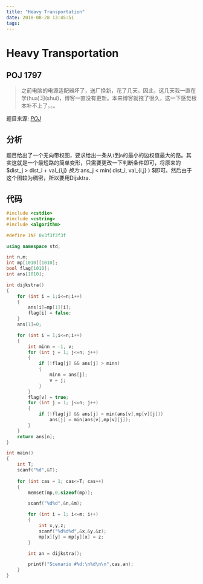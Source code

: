```yaml
---
title: "Heavy Transportation"
date: 2018-08-28 13:45:51
tags: 
---
```


# Heavy Transportation

## POJ 1797

> 之前电脑的电源适配器坏了，送厂换新，花了几天。因此，这几天我一直在学(hua)习(shui)，博客一直没有更新。本来博客就拖了很久，这一下感觉根本补不上了。。。

<!--more-->

题目来源: [_POJ_](http://poj.org/problem?id=1797)

## 分析

题目给出了一个无向带权图，要求给出一条从`1`到`n`的最小的边权值最大的路。其实这就是一个最短路的简单变形，只需要更改一下判断条件即可，将原来的$dist_j > dist_i + val_{i,j} $换为$ ans_j < min( dist_i, val_{i,j} ) $即可。然后由于这个图较为稠密，所以要用Dijsktra.

## 代码

```C++
#include <cstdio>
#include <cstring>
#include <algorithm>

#define INF 0x3f3f3f3f

using namespace std;

int n,m;
int mp[1010][1010];
bool flag[1010];
int ans[1010];

int dijkstra()
{
    for (int i = 1;i<=n;i++)
    {
        ans[i]=mp[1][i];
        flag[i] = false;
    }
    ans[1]=0;

    for (int i = 1;i<=n;i++)
    {
        int minn = -1, v;
        for (int j = 1; j<=n; j++)
        {
            if (!flag[j] && ans[j] > minn)
            {
                minn = ans[j];
                v = j;
            }
        }
        flag[v] = true;
        for (int j = 1; j<=n; j++)
        {
            if (!flag[j] && ans[j] < min(ans[v],mp[v][j]))
                ans[j] = min(ans[v],mp[v][j]);
        }
    }
    return ans[n];
}

int main()
{
    int T;
    scanf("%d",&T);
   
    for (int cas = 1; cas<=T; cas++)
    {
        memset(mp,0,sizeof(mp));

        scanf("%d%d",&n,&m);

        for (int i = 1; i<=m; i++)
        {
            int x,y,z;
            scanf("%d%d%d",&x,&y,&z);
            mp[x][y] = mp[y][x] = z;
        }

        int an = dijkstra();

        printf("Scenario #%d:\n%d\n\n",cas,an);
    }
}
```
